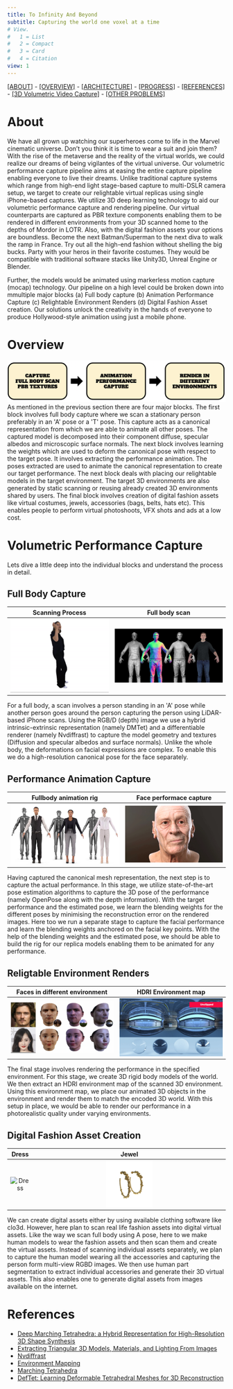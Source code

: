 ```yaml
---
title: To Infinity And Beyond
subtitle: Capturing the world one voxel at a time
# View.
#   1 = List
#   2 = Compact
#   3 = Card
#   4 = Citation
view: 1
---
```


[[ABOUT]](#about) - [[OVERVIEW]](#overview) - [[ARCHITECTURE]](#volumetric-performance-capture) - [[PROGRESS]](#progress) - [[REFERENCES]](#references) - [[3D Volumetric Video Capture]](/vol_vid_cap/) - [[OTHER PROBLEMS]](/other_problems/)

# About

We have all grown up watching our superheroes come to life in the Marvel cinematic universe. Don’t you think it is time to wear a suit and join them? With the rise of the metaverse and the reality of the virtual worlds, we could realize our dreams of being vigilantes of the virtual universe. Our volumetric performance capture pipeline aims at easing the entire capture pipeline enabling everyone to live their dreams. Unlike traditional capture systems which range from high-end light stage-based capture to multi-DSLR camera setup, we target to create our relightable virtual replicas using single iPhone-based captures. We utilize 3D deep learning technology to aid our volumetric performance capture and rendering pipeline. Our virtual counterparts are captured as PBR texture components enabling them to be rendered in different environments from your 3D scanned home to the depths of Mordor in LOTR. Also, with the digital fashion assets your options are boundless. Become the next Batman/Superman to the next diva to walk the ramp in France. Try out all the high-end fashion without shelling the big bucks. Party with your heros in their favorite costumes. They would be compatible with traditional software stacks like Unity3D, Unreal Engine or Blender.

Further, the models would be animated using markerless motion capture (mocap) technology. Our pipeline on a high level could be broken down into mmultiple major blocks (a) Full body capture (b) Animation Performance Capture (c) Relightable Environment Renders (d) Digital Fashion Asset creation. Our solutions unlock the creativity in the hands of everyone to produce Hollywood-style animation using just a mobile phone.

# Overview
![screen reader text](pipeline.png "Pipeline")
As mentioned in the previous section there are four major blocks. The first block involves full body capture where we scan a stationary person preferably in an 'A' pose or a 'T' pose. This capture acts as a canonical representation from which we are able to animate all other poses. The captured model is decomposed into their component diffuse, specular albedos and microscopic surface normals. The next block involves learning the weights which are used to deform the canonical pose with respect to the target pose. It involves extracting the performance animation. The poses extracted are used to animate the canonical representation to create our target performance. The next block deals with placing our relightable models in the target environment. The target 3D environments are also generated by static scanning or reusing already created 3D environments shared by users. The final block involves creation of digital fashion assets like virtual costumes, jewels, accessories (bags, belts, hats etc). This enables people to perform virtual photoshoots, VFX shots and ads at a low cost.

# Volumetric Performance Capture
Lets dive a little deep into the individual blocks and understand the process in detail. 
## Full Body Capture

Scanning Process           |  Full body scan
:-------------------------:|:-------------------------:
![](scanbody.gif "Scanning Process") | ![](fullbodyscan.jpeg "Full body scan")


For a full body, a scan involves a person standing in an 'A' pose while another person goes around the person capturing the person using LiDAR-based iPhone scans. Using the RGB/D (depth) image we use a hybrid intrinsic-extrinsic representation (namely DMTet) and a differentiable renderer (namely Nvdiffrast) to capture the model geometry and textures (Diffusion and specular albedos and surface normals). Unlike the whole body, the deformations on facial expressions are complex. To enable this we do a high-resolution canonical pose for the face separately.

## Performance Animation Capture
Fullbody animation rig     |  Face performace capture
:-------------------------:|:-------------------------:
![](fullbody_rig.webp)     | ![](face_rigging.gif)

Having captured the canonical mesh representation, the next step is to capture the actual performance. In this stage, we utilize state-of-the-art pose estimation algorithms to capture the 3D pose of the performance (namely OpenPose along with the depth information). With the target performance and the estimated pose, we learn the blending weights for the different poses by minimising the reconstruction error on the rendered images. Here too we run a separate stage to capture the facial performance and learn the blending weights anchored on the facial key points. With the help of the blending weights and the estimated pose, we should be able to build the rig for our replica models enabling them to be animated for any performance.

## Religtable Environment Renders
Faces in different environment     |  HDRI Environment map
:-------------------------:|:-------------------------:
![](relightable_faces.png "Faces in different environment")  | ![](hdri.jpeg "HDRI Environment map")

The final stage involves rendering the performance in the specified environment. For this stage, we create 3D rigid body models of the world. We then extract an HDRI environment map of the scanned 3D environment. Using this environment map, we place our animated 3D objects in the environment and render them to match the encoded 3D world. With this setup in place, we would be able to render our performance in a photorealistic quality under varying environments.

## Digital Fashion Asset Creation

Dress     |  Jewel
:-------------------------:|:-------------------------:
<img src="https://www.theindustry.fashion/wp-content/uploads/2021/11/Pixel-6-Material-You-collection-cutout-e1637689114588.jpg" alt="Dress" width="75%"/> | <img src="Gold_Caviar_Hoops.webp" alt="Jewel" width="25%"/>
<!-- ![](Gold_Caviar_Hoops.webp ) -->

We can create digital assets either by using available clothing software like clo3d. However, here plan to scan real life fashion assets into digital virtual assets. Like the way we scan full body using A pose, here to we make human models to wear the fashion assets and then scan them and create the virtual assets. Instead of scanning individual assets separately, we plan to capture the human model wearing all the accessories and capturing the person form multi-view RGBD images. We then use human part segmentation to extract individual accessories and generate their 3D virtual assets. This also enables one to generate digital assets from images available on the internet.

# References
- [Deep Marching Tetrahedra: a Hybrid Representation for High-Resolution 3D Shape Synthesis ](https://nv-tlabs.github.io/DMTet/assets/dmtet.pdf)
- [Extracting Triangular 3D Models, Materials, and Lighting From Images](https://github.com/NVlabs/nvdiffrec)
- [Nvdiffrast](https://nvlabs.github.io/nvdiffrast/)
- [Environment Mapping](https://cseweb.ucsd.edu/classes/wi18/cse167-a/lec13.pdf)
- [Marching Tetrahedra](https://gist.github.com/d3x0r/5633f0548f4d7b283f8bab19e022acad)
- [DefTet: Learning Deformable Tetrahedral Meshes for 3D Reconstruction](https://arxiv.org/pdf/2011.01437.pdf)



<!-- 
Things to do:
- Ability to add dress and other accessories
- Add code and its link
- Add implementation plan
- Add reference implementation for face base relighting
- Upload thesis online so that it can be liked. Update CV too

List of steps to train:
- First use nvdiffrec module to train and learn PBR textures, mesh and environment light
- Once a base mesh of face is learnt. Learn weighting mechanism 
    - Use the basemesh, fix the PBR textures and Environment lighting to learn the new deformation
    - Use openpose keypoints generate a gaussian image and create an embedding which could be used for neural network for deformation
    - An rigid transformation module which uses the change in openpose keypoints and depth to generate 3D pose and create a rigid transformation mesh. - This could be optional

Create 3D environments where you could transfer models

Creating 3D animated movies
Creating tikTok captures

Narrative: How would you like to star in a Marvel movie? Create a virtual character which you could animate
Three stage process: Capturing a avatar (or a better word), Capturing animation (Learning animation weights), Rendering it in different environments
The different stages:

Technology used:




Videos and photos are used to capture our happy and memorable moments we shared with our friends and family. It takes us back to the place and time when the event happened, helping us reminiscence the moment. Instead, how would it be if we could capture these fleeting moments in 3D? Store and share them with your friends and family like you share photos and videos? Invite them to that moment so that we all could relive it? We are building a system to recreate an immersive experience to bring your memories to life in VR. Wanna ride along mail me @ nitthilan@gmail.com -->
